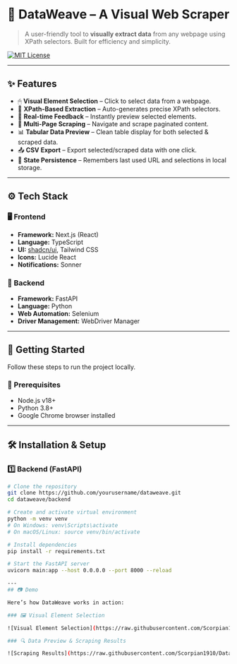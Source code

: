 # 🧬 DataWeave – A Visual Web Scraper

> A user-friendly tool to **visually extract data** from any webpage using XPath selectors. Built for efficiency and simplicity.

[![MIT License](https://img.shields.io/badge/license-MIT-yellow.svg)](LICENSE)

---

## ✨ Features

- 🖱 **Visual Element Selection** – Click to select data from a webpage.
- 🧭 **XPath-Based Extraction** – Auto-generates precise XPath selectors.
- 🔄 **Real-time Feedback** – Instantly preview selected elements.
- 📄 **Multi-Page Scraping** – Navigate and scrape paginated content.
- 📊 **Tabular Data Preview** – Clean table display for both selected & scraped data.
- 📤 **CSV Export** – Export selected/scraped data with one click.
- 💾 **State Persistence** – Remembers last used URL and selections in local storage.

---

## ⚙️ Tech Stack

### 🖥 Frontend
- **Framework:** Next.js (React)
- **Language:** TypeScript
- **UI:** [shadcn/ui](https://ui.shadcn.com/), Tailwind CSS
- **Icons:** Lucide React
- **Notifications:** Sonner

### 🧠 Backend
- **Framework:** FastAPI
- **Language:** Python
- **Web Automation:** Selenium
- **Driver Management:** WebDriver Manager

---

## 🚀 Getting Started

Follow these steps to run the project locally.

### 🔧 Prerequisites

- Node.js v18+
- Python 3.8+
- Google Chrome browser installed

---

## 🛠️ Installation & Setup

### 1️⃣ Backend (FastAPI)

```bash
# Clone the repository
git clone https://github.com/yourusername/dataweave.git
cd dataweave/backend

# Create and activate virtual environment
python -m venv venv
# On Windows: venv\Scripts\activate
# On macOS/Linux: source venv/bin/activate

# Install dependencies
pip install -r requirements.txt

# Start the FastAPI server
uvicorn main:app --host 0.0.0.0 --port 8000 --reload

---
## 📷 Demo

Here’s how DataWeave works in action:

### 🖼️ Visual Element Selection

![Visual Element Selection](https://raw.githubusercontent.com/Scorpian1910/DataWeave/main/frontend/public/assets/DataWeave-Img1.png)

### 🔍 Data Preview & Scraping Results

![Scraping Results](https://raw.githubusercontent.com/Scorpian1910/DataWeave/main/frontend/public/assets/DataWeave-Img2.png)




